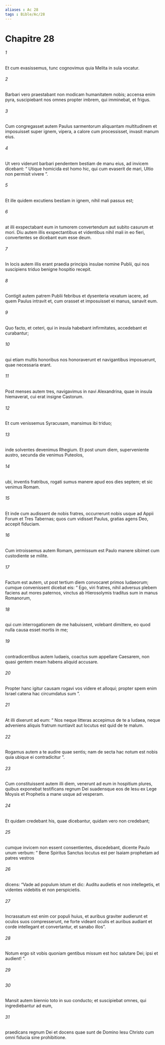 ```yaml
---
aliases : Ac 28
tags : Bible/Ac/28
---
```


# Chapitre 28

###### 1
Et cum evasissemus, tunc cognovimus quia Melita in sula vocatur. 
###### 2
Barbari vero praestabant non modicam humanitatem nobis; accensa enim pyra, suscipiebant nos omnes propter imbrem, qui imminebat, et frigus. 
###### 3
Cum congregasset autem Paulus sarmentorum aliquantam multitudinem et imposuisset super ignem, vipera, a calore cum processisset, invasit manum eius. 
###### 4
Ut vero viderunt barbari pendentem bestiam de manu eius, ad invicem dicebant: “ Utique homicida est homo hic, qui cum evaserit de mari, Ultio non permisit vivere ”.
###### 5
Et ille quidem excutiens bestiam in ignem, nihil mali passus est; 
###### 6
at illi exspectabant eum in tumorem convertendum aut subito casurum et mori. Diu autem illis exspectantibus et videntibus nihil mali in eo fieri, convertentes se dicebant eum esse deum.
###### 7
In locis autem illis erant praedia principis insulae nomine Publii, qui nos suscipiens triduo benigne hospitio recepit. 
###### 8
Contigit autem patrem Publii febribus et dysenteria vexatum iacere, ad quem Paulus intravit et, cum orasset et imposuisset ei manus, sanavit eum. 
###### 9
Quo facto, et ceteri, qui in insula habebant infirmitates, accedebant et curabantur; 
###### 10
qui etiam multis honoribus nos honoraverunt et navigantibus imposuerunt, quae necessaria erant.
###### 11
Post menses autem tres, navigavimus in navi Alexandrina, quae in insula hiemaverat, cui erat insigne Castorum. 
###### 12
Et cum venissemus Syracusam, mansimus ibi triduo; 
###### 13
inde solventes devenimus Rhegium. Et post unum diem, superveniente austro, secunda die venimus Puteolos, 
###### 14
ubi, inventis fratribus, rogati sumus manere apud eos dies septem; et sic venimus Romam. 
###### 15
Et inde cum audissent de nobis fratres, occurrerunt nobis usque ad Appii Forum et Tres Tabernas; quos cum vidisset Paulus, gratias agens Deo, accepit fiduciam.
###### 16
Cum introissemus autem Romam, permissum est Paulo manere sibimet cum custodiente se milite. 
###### 17
Factum est autem, ut post tertium diem convocaret primos Iudaeorum; cumque convenissent dicebat eis: “ Ego, viri fratres, nihil adversus plebem faciens aut mores paternos, vinctus ab Hierosolymis traditus sum in manus Romanorum, 
###### 18
qui cum interrogationem de me habuissent, volebant dimittere, eo quod nulla causa esset mortis in me; 
###### 19
contradicentibus autem Iudaeis, coactus sum appellare Caesarem, non quasi gentem meam habens aliquid accusare. 
###### 20
Propter hanc igitur causam rogavi vos videre et alloqui; propter spem enim Israel catena hac circumdatus sum ”. 
###### 21
At illi dixerunt ad eum: “ Nos neque litteras accepimus de te a Iudaea, neque adveniens aliquis fratrum nuntiavit aut locutus est quid de te malum. 
###### 22
Rogamus autem a te audire quae sentis; nam de secta hac notum est nobis quia ubique ei contradicitur ”.
###### 23
Cum constituissent autem illi diem, venerunt ad eum in hospitium plures, quibus exponebat testificans regnum Dei suadensque eos de Iesu ex Lege Moysis et Prophetis a mane usque ad vesperam. 
###### 24
Et quidam credebant his, quae dicebantur, quidam vero non credebant; 
###### 25
cumque invicem non essent consentientes, discedebant, dicente Paulo unum verbum: “ Bene Spiritus Sanctus locutus est per Isaiam prophetam ad patres vestros 
###### 26
dicens: “Vade ad populum istum et dic: Auditu audietis et non intellegetis, et videntes videbitis et non perspicietis.
###### 27
Incrassatum est enim cor populi huius, et auribus graviter audierunt et oculos suos compresserunt, ne forte videant oculis et auribus audiant et corde intellegant et convertantur, et sanabo illos”.
###### 28
Notum ergo sit vobis quoniam gentibus missum est hoc salutare Dei; ipsi et audient! ”. 
###### 29

###### 30
Mansit autem biennio toto in suo conducto; et suscipiebat omnes, qui ingrediebantur ad eum, 
###### 31
praedicans regnum Dei et docens quae sunt de Domino Iesu Christo cum omni fiducia sine prohibitione.
